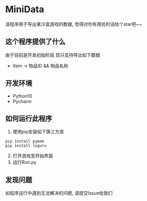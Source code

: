 # MiniData
该程序用于导出某沙盒游戏的数据, 觉得对你有用处的话给个star吧~~

## 这个程序提供了什么
由于目前是开发初始阶段 现只支持导出如下数据
+ Item  ->  物品ID && 物品名称

## 开发环境
+ Python10
+ Pycharm

## 如何运行此程序
1. 使用pip安装如下第三方库
```
pip install pymem
pip install loguru
```
2. 打开游戏至开始界面
3. 运行Run.py

## 发现问题
如程序运行中遇到无法解决的问题, 请提交Issue给我们
